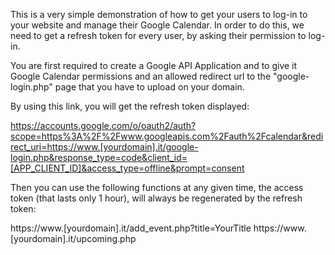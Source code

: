 This is a very simple demonstration of how to get your users to log-in to your website and manage their Google Calendar.
In order to do this, we need to get a refresh token for every user, by asking their permission to log-in.

You are first required to create a Google API Application and to give it Google Calendar permissions and an allowed redirect url to the "google-login.php" page that you have to upload on your domain.

By using this link, you will get the refresh token displayed:

https://accounts.google.com/o/oauth2/auth?scope=https%3A%2F%2Fwww.googleapis.com%2Fauth%2Fcalendar&redirect_uri=https://www.[yourdomain].it/google-login.php&response_type=code&client_id=[APP_CLIENT_ID]&access_type=offline&prompt=consent

Then you can use the following functions at any given time, the access token (that lasts only 1 hour), will always be regenerated by the refresh token:

https://www.[yourdomain].it/add_event.php?title=YourTitle
https://www.[yourdomain].it/upcoming.php
